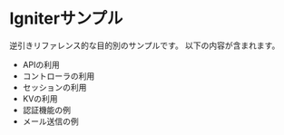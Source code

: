# Igniterサンプル

逆引きリファレンス的な目的別のサンプルです。
以下の内容が含まれます。

- APIの利用
- コントローラの利用
- セッションの利用
- KVの利用
- 認証機能の例
- メール送信の例
